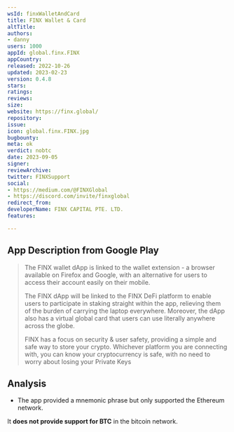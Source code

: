 ```yaml
---
wsId: finxWalletAndCard
title: FINX Wallet & Card
altTitle: 
authors:
- danny 
users: 1000
appId: global.finx.FINX
appCountry: 
released: 2022-10-26
updated: 2023-02-23
version: 0.4.8
stars: 
ratings: 
reviews: 
size: 
website: https://finx.global/
repository: 
issue: 
icon: global.finx.FINX.jpg
bugbounty: 
meta: ok
verdict: nobtc
date: 2023-09-05
signer: 
reviewArchive: 
twitter: FINXSupport
social:
- https://medium.com/@FINXGlobal
- https://discord.com/invite/finxglobal 
redirect_from: 
developerName: FINX CAPITAL PTE. LTD.
features: 

---
```


## App Description from Google Play

> The FINX wallet dApp is linked to the wallet extension - a browser available on Firefox and Google, with an alternative for users to access their account easily on their mobile.
>
> The FINX dApp will be linked to the FINX DeFi platform to enable users to participate in staking straight within the app, relieving them of the burden of carrying the laptop everywhere. Moreover, the dApp also has a virtual global card that users can use literally anywhere across the globe.
>
> FINX has a focus on security & user safety, providing a simple and safe way to store your crypto. Whichever platform you are connecting with, you can know your cryptocurrency is safe, with no need to worry about losing your Private Keys

## Analysis

- The app provided a mnemonic phrase but only supported the Ethereum network. 

It **does not provide support for BTC** in the bitcoin network.